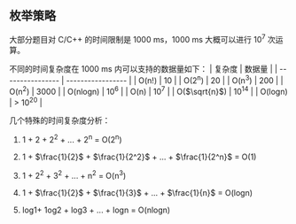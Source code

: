## 枚举策略
大部分题目对 C/C++ 的时间限制是 1000 ms，1000 ms 大概可以进行 10<sup>7</sup> 次运算。

不同的时间复杂度在 1000 ms 内可以支持的数据量如下：
| 复杂度            | 数据量             |
| ---------------- | ----------------- |
| O(n!)            | 10                |
| O(2<sup>n</sup>) | 20                |
| O(n<sup>3</sup>) | 200               |
| O(n<sup>2</sup>) | 3000              |
| O(nlogn)         | 10<sup>6</sup>    |
| O(n)             | 10<sup>7</sup>    |
| O($\sqrt{n}$)    | 10<sup>14</sup>   |
| O(logn)          | > 10<sup>20</sup> |

几个特殊的时间复杂度分析：

1) 1 + 2 + 2<sup>2</sup> + ... + 2<sup>n</sup> = O(2<sup>n</sup>)

2) 1 + $\frac{1}{2}$ + $\frac{1}{2^2}$ + ... + $\frac{1}{2^n}$ = O(1)

3) 1 + 2<sup>2</sup> + 3<sup>2</sup> + ... + n<sup>2</sup> = O(n<sup>3</sup>)

4) 1 + $\frac{1}{2}$ + $\frac{1}{3}$ + ... + $\frac{1}{n}$ = O(logn)

5) log1+ 1og2 + log3 + ... + logn = O(nlogn)

